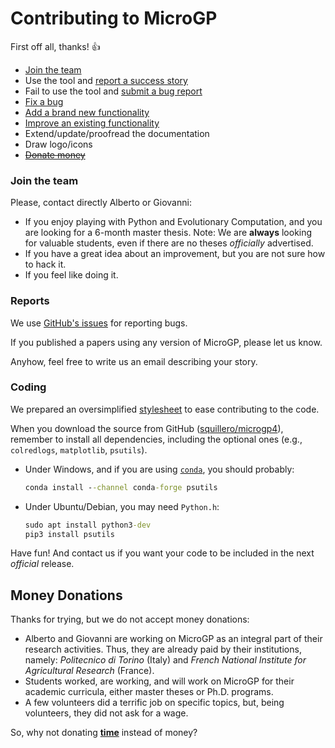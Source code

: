 Contributing to MicroGP
=======================

First off all, thanks! :+1:

* [Join the team](#join-the-team)
* Use the tool and [report a success story](#report)
* Fail to use the tool and [submit a bug report](#report)
* [Fix a bug](#coding)
* [Add a brand new functionality](#coding)
* [Improve an existing functionality](#coding)
* Extend/update/proofread the documentation
* Draw logo/icons
* [~~Donate money~~](#money-donations)

### Join the team

Please, contact directly Alberto or Giovanni:

* If you enjoy playing with Python and Evolutionary Computation, and you are looking for a 6-month master thesis. Note: We are **always** looking for valuable students, even if there are no theses *officially* advertised.
* If you have a great idea about an improvement, but you are not sure how to hack it.
* If you feel like doing it.

### Reports

We use [GitHub's issues](https://github.com/squillero/microgp4/issues) for reporting bugs. 

If you published a papers using any version of MicroGP, please let us know.

Anyhow, feel free to write us an email describing your story. 

### Coding

We prepared an oversimplified [stylesheet](src/coding-style.md) to ease contributing to the code.

When you download the source from GitHub ([squillero/microgp4](https://github.com/squillero/microgp4)), remember to install all dependencies, including the optional ones (e.g., `colredlogs`, `matplotlib`, `psutils`).

- Under Windows, and if you are using [`conda`](https://docs.conda.io/projects/conda/), you should probably:

  ```cmd
  conda install --channel conda-forge psutils
  ```

- Under Ubuntu/Debian, you may need `Python.h`:

  ```cmd
  sudo apt install python3-dev
  pip3 install psutils
  ```
 
Have fun! And contact us if you want your code to be included in the next *official* release.

## Money Donations

Thanks for trying, but we do not accept money donations:

* Alberto and Giovanni are working on MicroGP as an integral part of their research activities. Thus, they are already paid by their institutions, namely: *Politecnico di Torino* (Italy) and *French National Institute for Agricultural Research* (France).
* Students worked, are working, and will work on MicroGP for their academic curricula, either master theses or Ph.D. programs.
* A few volunteers did a terrific job on specific topics, but, being volunteers, they did not ask for a wage.

So, why not donating [**time**](#join-the-team) instead of money?